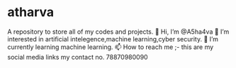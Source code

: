 # atharva
A repository to store all of my codes and projects.
👋 Hi, I’m @A5ha4va
👀 I’m interested in artificial intelegence,machine learning,cyber security.
🌱 I’m currently learning machine learning.
📫 How to reach me ;-
this are my social media links
my contact no. 78870980090
